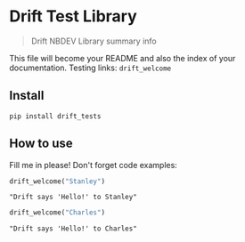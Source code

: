 # Drift Test Library
> Drift NBDEV Library summary info


This file will become your README and also the index of your documentation.
Testing links: `drift_welcome`

## Install

`pip install drift_tests`

## How to use

Fill me in please! Don't forget code examples:

```python
drift_welcome("Stanley")
```




    "Drift says 'Hello!' to Stanley"



```python
drift_welcome("Charles")
```




    "Drift says 'Hello!' to Charles"


